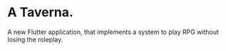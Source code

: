 # A Taverna.

A new Flutter application, that implements a system to play RPG without losing the roleplay.
